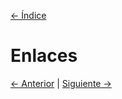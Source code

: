 [<- Índice](../InternetOfThings.md)

# Enlaces

[<- Anterior](CodigosControlPID.md) | [Siguiente ->](CodigosBots.md)